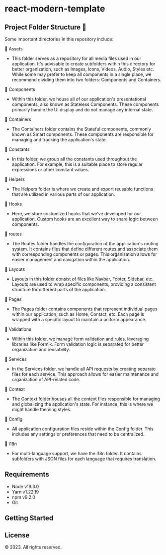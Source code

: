 # react-modern-template

## Project Folder Structure 📁

Some important directories in this repository include:

📁 Assets

- This folder serves as a repository for all media files used in our application. It's advisable to create subfolders within this directory for better organization, such as Images, Icons, Videos, Audio, Styles etc. While some may prefer to keep all components in a single place, we recommend dividing them into two folders: Components and Containers.

📁 Components

- Within this folder, we house all of our application's presentational components, also known as Stateless Components. These components primarily handle the UI display and do not manage any internal state.

📁 Containers

- The Containers folder contains the Stateful components, commonly known as Smart components. These components are responsible for managing and tracking the application's state.

📁 Constants

- In this folder, we group all the constants used throughout the application. For example, this is a suitable place to store regular expressions or other constant values.

📁 Helpers

- The Helpers folder is where we create and export reusable functions that are utilized in various parts of our application.

📁 Hooks

- Here, we store customized hooks that we've developed for our application. Custom hooks are an excellent way to share logic between components.

📁 routes

- The Routes folder handles the configuration of the application's routing system. It contains files that define different routes and associate them with corresponding components or pages. This organization allows for easier management and navigation within the application.

📁 Layouts

- Layouts in this folder consist of files like Navbar, Footer, Sidebar, etc. Layouts are used to wrap specific components, providing a consistent structure for different parts of the application.

📁 Pages

- The Pages folder contains components that represent individual pages within our application, such as Home, Contact, etc. Each page is wrapped with a specific layout to maintain a uniform appearance.

📁 Validations

- Within this folder, we manage form validation and rules, leveraging libraries like Formik. Form validation logic is separated for better organization and reusability.

📁 Services

- In the Services folder, we handle all API requests by creating separate files for each service. This approach allows for easier maintenance and organization of API-related code.

📁 Context

- The Context folder houses all the context files responsible for managing and globalizing the application's state. For instance, this is where we might handle theming styles.

📁 Config

- All application configuration files reside within the Config folder. This includes any settings or preferences that need to be centralized.

📁 i18n

- For multi-language support, we have the i18n folder. It contains subfolders with JSON files for each language that requires translation.

## Requirements

- Node v19.3.0
- Yarn v1.22.19
- npm v9.2.0
- Git

## Getting Started

## License

&copy; 2023. All rights reserved.

